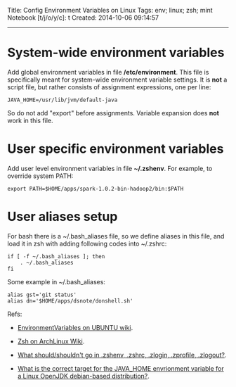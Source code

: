 Title: Config Environment Variables on Linux
Tags: env; linux; zsh; mint
Notebook [t/j/o/y/c]: t
Created: 2014-10-06 09:14:57

------

# System-wide environment variables

Add global environment variables in file **/etc/environment**.
This file is specifically meant for system-wide environment variable settings.
It is **not** a script file, but rather consists of assignment expressions, one per line:

    JAVA_HOME=/usr/lib/jvm/default-java

So do not add "export" before assignments. Variable expansion does **not** work in this file.

# User specific environment variables

Add user level environment variables in file **~/.zshenv**. For example, to override system PATH:

    export PATH=$HOME/apps/spark-1.0.2-bin-hadoop2/bin:$PATH

# User aliases setup

For bash there is a ~/.bash_aliases file, so we define aliases in this file, and load it in zsh with adding following codes into ~/.zshrc:

    if [ -f ~/.bash_aliases ]; then
        . ~/.bash_aliases
    fi

Some example in ~/.bash_aliases:

    alias gst='git status'
    alias dn='$HOME/apps/dsnote/donshell.sh'

Refs:

* [EnvironmentVariables on UBUNTU wiki](https://help.ubuntu.com/community/EnvironmentVariables).

* [Zsh on ArchLinux Wiki](https://wiki.archlinux.org/index.php/zsh).

* [What should/shouldn't go in .zshenv, .zshrc, .zlogin, .zprofile, .zlogout?](http://unix.stackexchange.com/questions/71253/what-should-shouldnt-go-in-zshenv-zshrc-zlogin-zprofile-zlogout).

* [What is the correct target for the JAVA_HOME envrionment variable for a Linux OpenJDK debian-based distribution?](http://stackoverflow.com/questions/663658/what-is-the-correct-target-for-the-java-home-envrionment-variable-for-a-linux-op).

